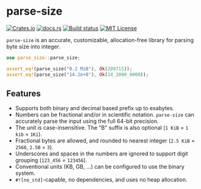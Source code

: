 parse-size
==========

[![Crates.io](https://img.shields.io/crates/v/parse-size.svg)](https://crates.io/crates/parse-size)
[![docs.rs](https://docs.rs/parse-size/badge.svg)](https://docs.rs/parse-size)
[![Build status](https://github.com/kennytm/parse-size/workflows/Rust/badge.svg)](https://github.com/kennytm/parse-size/actions?query=workflow%3ARust)
[![MIT License](https://img.shields.io/badge/license-MIT-blue.svg)](./LICENSE.txt)

`parse-size` is an accurate, customizable, allocation-free library for
parsing byte size into integer.

```rust
use parse_size::parse_size;

assert_eq!(parse_size("0.2 MiB"), Ok(209715));
assert_eq!(parse_size("14.2e+8"), Ok(14_2000_0000));
```

## Features

* Supports both binary and decimal based prefix up to exabytes.
* Numbers can be fractional and/or in scientific notation. `parse-size` can accurately parse the input using the full 64-bit precision.
* The unit is case-insensitive. The "B" suffix is also optional (`1 KiB` = `1 kib` = `1Ki`).
* Fractional bytes are allowed, and rounded to nearest integer (`2.5 KiB` = `2560`, `2.5B` = `3`).
* Underscores and spaces in the numbers are ignored to support digit grouping (`123_456` = `123456`).
* Conventional units (KB, GB, ...) can be configured to use the binary system.
* `#![no_std]`-capable, no dependencies, and uses no heap allocation.
